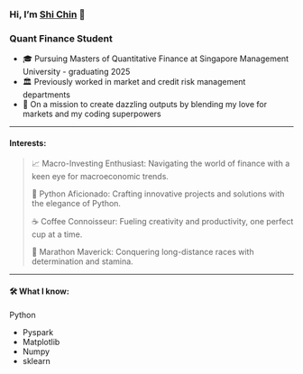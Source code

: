 ### Hi, I’m [Shi Chin][LinkedIn] 👋 
### Quant Finance Student

- 🎓 Pursuing Masters of Quantitative Finance at Singapore Management University - graduating 2025
- 🏛️ Previously worked in market and credit risk management departments 
- 🌟 On a mission to create dazzling outputs by blending my love for markets and my coding superpowers
<hr>

#### Interests:
> 📈 Macro-Investing Enthusiast: Navigating the world of finance with a keen eye for macroeconomic trends.
> 
> 🐍 Python Aficionado: Crafting innovative projects and solutions with the elegance of Python.
> 
> ☕ Coffee Connoisseur: Fueling creativity and productivity, one perfect cup at a time.
> 
> 🏃 Marathon Maverick: Conquering long-distance races with determination and stamina.

<hr>

#### 🛠️ What I know:
Python
- Pyspark
- Matplotlib
- Numpy
- sklearn

<!---
sckwek/sckwek is a ✨ special ✨ repository because its `README.md` (this file) appears on your GitHub profile.
You can click the Preview link to take a look at your changes.
--->
[linkedin]: https://www.linkedin.com/in/shichinkwek/
